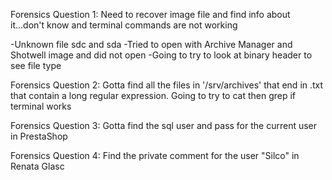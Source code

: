 Forensics Question 1: Need to recover image file and find info about it...don't know and terminal commands are not working

-Unknown file sdc and sda
-Tried to open with Archive Manager and Shotwell image and did not open
-Going to try to look at binary header to see file type

Forensics Question 2: Gotta find all the files in '/srv/archives' that end in .txt that contain a long regular expression. Going to try to cat then grep if terminal works

Forensics Question 3: Gotta find the sql user and pass for the current user in PrestaShop

Forensics Question 4: Find the private comment for the user "Silco" in Renata Glasc

